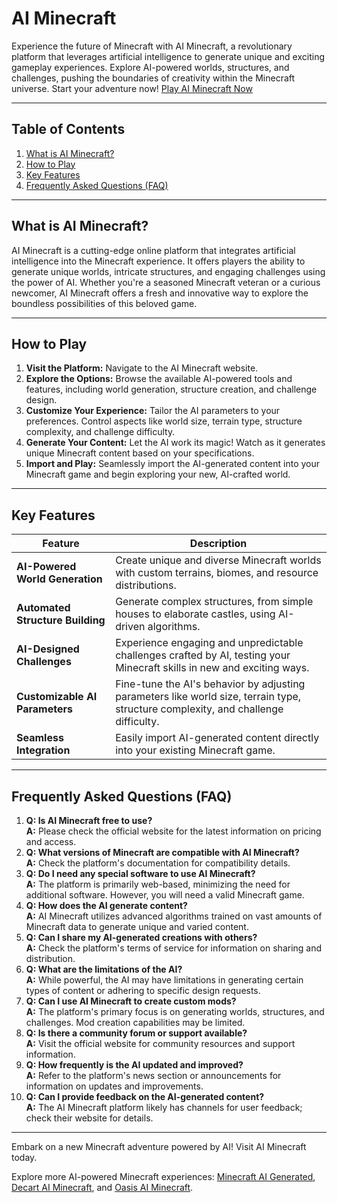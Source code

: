 # AI Minecraft

Experience the future of Minecraft with AI Minecraft, a revolutionary platform that leverages artificial intelligence to generate unique and exciting gameplay experiences.  Explore AI-powered worlds, structures, and challenges, pushing the boundaries of creativity within the Minecraft universe. Start your adventure now! [Play AI Minecraft Now](https://aiminecraft.online/)


---

## Table of Contents

1. [What is AI Minecraft?](#what-is-ai-minecraft)
2. [How to Play](#how-to-play)
3. [Key Features](#key-features)
4. [Frequently Asked Questions (FAQ)](#faq)

---

## What is AI Minecraft? <a id="what-is-ai-minecraft"></a>

AI Minecraft is a cutting-edge online platform that integrates artificial intelligence into the Minecraft experience.  It offers players the ability to generate unique worlds, intricate structures, and engaging challenges using the power of AI. Whether you're a seasoned Minecraft veteran or a curious newcomer, AI Minecraft offers a fresh and innovative way to explore the boundless possibilities of this beloved game.


---

## How to Play <a id="how-to-play"></a>

1. **Visit the Platform:** Navigate to the AI Minecraft website.
2. **Explore the Options:** Browse the available AI-powered tools and features, including world generation, structure creation, and challenge design.
3. **Customize Your Experience:** Tailor the AI parameters to your preferences.  Control aspects like world size, terrain type, structure complexity, and challenge difficulty.
4. **Generate Your Content:** Let the AI work its magic! Watch as it generates unique Minecraft content based on your specifications.
5. **Import and Play:**  Seamlessly import the AI-generated content into your Minecraft game and begin exploring your new, AI-crafted world.

---

## Key Features <a id="key-features"></a>

| Feature                   | Description                                                                                                                         |
|---------------------------|-------------------------------------------------------------------------------------------------------------------------------------|
| **AI-Powered World Generation** | Create unique and diverse Minecraft worlds with custom terrains, biomes, and resource distributions.                                   |
| **Automated Structure Building** | Generate complex structures, from simple houses to elaborate castles, using AI-driven algorithms.                                     |
| **AI-Designed Challenges** |  Experience engaging and unpredictable challenges crafted by AI, testing your Minecraft skills in new and exciting ways.                   |
| **Customizable AI Parameters** |  Fine-tune the AI's behavior by adjusting parameters like world size, terrain type, structure complexity, and challenge difficulty.  |
| **Seamless Integration**   | Easily import AI-generated content directly into your existing Minecraft game.                                                       |


---

## Frequently Asked Questions (FAQ) <a id="faq"></a>

1. **Q: Is AI Minecraft free to use?** <br> **A:** Please check the official website for the latest information on pricing and access.
2. **Q: What versions of Minecraft are compatible with AI Minecraft?** <br> **A:**  Check the platform's documentation for compatibility details.
3. **Q: Do I need any special software to use AI Minecraft?** <br> **A:** The platform is primarily web-based, minimizing the need for additional software.  However, you will need a valid Minecraft game.
4. **Q: How does the AI generate content?** <br> **A:** AI Minecraft utilizes advanced algorithms trained on vast amounts of Minecraft data to generate unique and varied content.
5. **Q: Can I share my AI-generated creations with others?** <br> **A:** Check the platform's terms of service for information on sharing and distribution.
6. **Q: What are the limitations of the AI?** <br> **A:** While powerful, the AI may have limitations in generating certain types of content or adhering to specific design requests.
7. **Q: Can I use AI Minecraft to create custom mods?** <br> **A:** The platform's primary focus is on generating worlds, structures, and challenges.  Mod creation capabilities may be limited.
8. **Q: Is there a community forum or support available?** <br> **A:** Visit the official website for community resources and support information.
9. **Q: How frequently is the AI updated and improved?** <br> **A:** Refer to the platform's news section or announcements for information on updates and improvements.
10. **Q: Can I provide feedback on the AI-generated content?** <br> **A:** The AI Minecraft platform likely has channels for user feedback; check their website for details.

---


Embark on a new Minecraft adventure powered by AI!  Visit AI Minecraft today.

Explore more AI-powered Minecraft experiences: [Minecraft AI Generated](https://aiminecraft.online/minecraft-ai-generated), [Decart AI Minecraft](https://aiminecraft.online/decart-ai-minecraft), and [Oasis AI Minecraft](https://aiminecraft.online/oasis-ai-minecraft).
